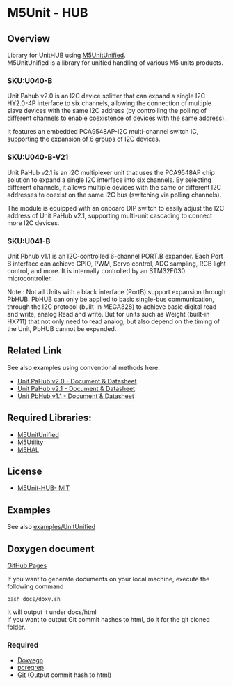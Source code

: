 # M5Unit - HUB

## Overview

Library for UnitHUB using [M5UnitUnified](https://github.com/m5stack/M5UnitUnified).  
M5UnitUnified is a library for unified handling of various M5 units products.

### SKU:U040-B

Unit Pahub v2.0 is an I2C device splitter that can expand a single I2C HY2.0-4P interface to six channels, allowing the connection of multiple slave devices with the same I2C address (by controlling the polling of different channels to enable coexistence of devices with the same address). 

It features an embedded PCA9548AP-I2C multi-channel switch IC, supporting the expansion of 6 groups of I2C devices.


### SKU:U040-B-V21
Unit PaHub v2.1 is an I2C multiplexer unit that uses the PCA9548AP chip solution to expand a single I2C interface into six channels. By selecting different channels, it allows multiple devices with the same or different I2C addresses to coexist on the same I2C bus (switching via polling channels). 

The module is equipped with an onboard DIP switch to easily adjust the I2C address of Unit PaHub v2.1, supporting multi-unit cascading to connect more I2C devices.


### SKU:U041-B
Unit Pbhub v1.1 is an I2C-controlled 6-channel PORT.B expander. Each Port B interface can achieve GPIO, PWM, Servo control, ADC sampling, RGB light control, and more. It is internally controlled by an STM32F030 microcontroller.

Note : Not all Units with a black interface (PortB) support expansion through PbHUB. PbHUB can only be applied to basic single-bus communication, through the I2C protocol (built-in MEGA328) to achieve basic digital read and write, analog Read and write. But for units such as Weight (built-in HX711) that not only need to read analog, but also depend on the timing of the Unit, PbHUB cannot be expanded.


## Related Link
See also examples using conventional methods here.

- [Unit PaHub v2.0 - Document & Datasheet](https://docs.m5stack.com/en/unit/pahub2)
- [Unit PaHub v2.1 - Document & Datasheet](https://docs.m5stack.com/en/unit/Unit-PaHub%20v2.1)
- [Unit PbHub v1.1 - Document & Datasheet](https://docs.m5stack.com/ja/unit/pbhub_1.1)

## Required Libraries:

- [M5UnitUnified](https://github.com/m5stack/M5UnitUnified)
- [M5Utility](https://github.com/m5stack/M5Utility)
- [M5HAL](https://github.com/m5stack/M5HAL)

## License

- [M5Unit-HUB- MIT](LICENSE)

## Examples
See also [examples/UnitUnified](examples/UnitUnified)

## Doxygen document
[GitHub Pages](https://m5stack.github.io/M5Unit-HUB/)

If you want to generate documents on your local machine, execute the following command

```
bash docs/doxy.sh
```

It will output it under docs/html  
If you want to output Git commit hashes to html, do it for the git cloned folder.

### Required
- [Doxyegn](https://www.doxygen.nl/)
- [pcregrep](https://formulae.brew.sh/formula/pcre2)
- [Git](https://git-scm.com/) (Output commit hash to html)
